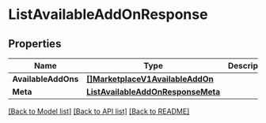 # ListAvailableAddOnResponse

## Properties

Name | Type | Description | Notes
------------ | ------------- | ------------- | -------------
**AvailableAddOns** | [**[]MarketplaceV1AvailableAddOn**](MarketplaceV1AvailableAddOn.md) |  |[optional] 
**Meta** | [**ListAvailableAddOnResponseMeta**](ListAvailableAddOnResponseMeta.md) |  |[optional] 

[[Back to Model list]](../README.md#documentation-for-models) [[Back to API list]](../README.md#documentation-for-api-endpoints) [[Back to README]](../README.md)


